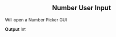 <h2 style="text-align:center;"> Number User Input</h2>

Will open a Number Picker GUI
<br>

**Output**
Int
